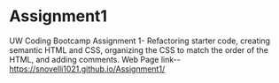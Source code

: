 # Assignment1
UW Coding Bootcamp Assignment 1- Refactoring starter code, creating semantic HTML and CSS, organizing the CSS to match the order of the HTML, and adding comments.
Web Page link-- https://snovelli1021.github.io/Assignment1/
